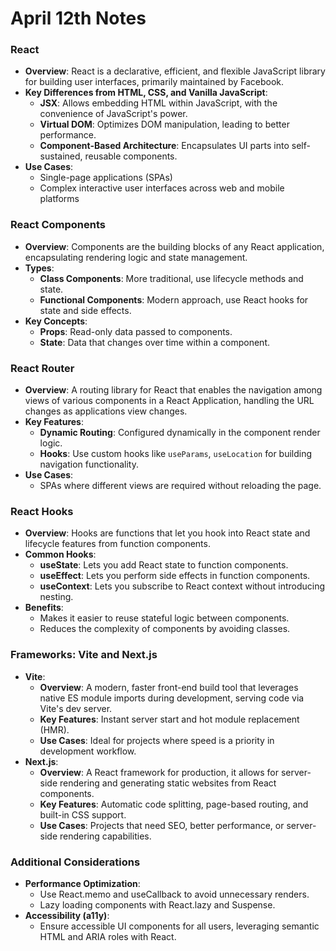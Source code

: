 # April 12th Notes

### React

- **Overview**: React is a declarative, efficient, and flexible JavaScript library for building user interfaces, primarily maintained by Facebook.
- **Key Differences from HTML, CSS, and Vanilla JavaScript**:
  - **JSX**: Allows embedding HTML within JavaScript, with the convenience of JavaScript's power.
  - **Virtual DOM**: Optimizes DOM manipulation, leading to better performance.
  - **Component-Based Architecture**: Encapsulates UI parts into self-sustained, reusable components.
- **Use Cases**:
  - Single-page applications (SPAs)
  - Complex interactive user interfaces across web and mobile platforms

### React Components

- **Overview**: Components are the building blocks of any React application, encapsulating rendering logic and state management.
- **Types**:
  - **Class Components**: More traditional, use lifecycle methods and state.
  - **Functional Components**: Modern approach, use React hooks for state and side effects.
- **Key Concepts**:
  - **Props**: Read-only data passed to components.
  - **State**: Data that changes over time within a component.

### React Router

- **Overview**: A routing library for React that enables the navigation among views of various components in a React Application, handling the URL changes as applications view changes.
- **Key Features**:
  - **Dynamic Routing**: Configured dynamically in the component render logic.
  - **Hooks**: Use custom hooks like `useParams`, `useLocation` for building navigation functionality.
- **Use Cases**:
  - SPAs where different views are required without reloading the page.

### React Hooks

- **Overview**: Hooks are functions that let you hook into React state and lifecycle features from function components.
- **Common Hooks**:
  - **useState**: Lets you add React state to function components.
  - **useEffect**: Lets you perform side effects in function components.
  - **useContext**: Lets you subscribe to React context without introducing nesting.
- **Benefits**:
  - Makes it easier to reuse stateful logic between components.
  - Reduces the complexity of components by avoiding classes.

### Frameworks: Vite and Next.js

- **Vite**:
  - **Overview**: A modern, faster front-end build tool that leverages native ES module imports during development, serving code via Vite's dev server.
  - **Key Features**: Instant server start and hot module replacement (HMR).
  - **Use Cases**: Ideal for projects where speed is a priority in development workflow.
- **Next.js**:
  - **Overview**: A React framework for production, it allows for server-side rendering and generating static websites from React components.
  - **Key Features**: Automatic code splitting, page-based routing, and built-in CSS support.
  - **Use Cases**: Projects that need SEO, better performance, or server-side rendering capabilities.

### Additional Considerations

- **Performance Optimization**:
  - Use React.memo and useCallback to avoid unnecessary renders.
  - Lazy loading components with React.lazy and Suspense.
- **Accessibility (a11y)**:
  - Ensure accessible UI components for all users, leveraging semantic HTML and ARIA roles with React.